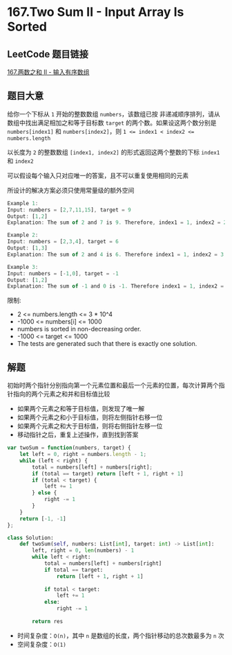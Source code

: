 # 167.Two Sum II - Input Array Is Sorted

## LeetCode 题目链接

[167.两数之和 II - 输入有序数组](https://leetcode.cn/problems/two-sum-ii-input-array-is-sorted/)

## 题目大意

给你一个下标从 `1` 开始的整数数组 `numbers`，该数组已按 非递减顺序排列，请从数组中找出满足相加之和等于目标数 `target` 的两个数。如果设这两个数分别是 `numbers[index1]` 和 `numbers[index2]`，则 `1 <= index1 < index2 <= numbers.length` 

以长度为 `2` 的整数数组 `[index1, index2]` 的形式返回这两个整数的下标 `index1` 和 `index2`

可以假设每个输入只对应唯一的答案，且不可以重复使用相同的元素

所设计的解决方案必须只使用常量级的额外空间

```js
Example 1:
Input: numbers = [2,7,11,15], target = 9
Output: [1,2]
Explanation: The sum of 2 and 7 is 9. Therefore, index1 = 1, index2 = 2. We return [1, 2].

Example 2:
Input: numbers = [2,3,4], target = 6
Output: [1,3]
Explanation: The sum of 2 and 4 is 6. Therefore index1 = 1, index2 = 3. We return [1, 3].

Example 3:
Input: numbers = [-1,0], target = -1
Output: [1,2]
Explanation: The sum of -1 and 0 is -1. Therefore index1 = 1, index2 = 2. We return [1, 2].
```

限制:
- 2 <= numbers.length <= 3 * 10^4
- -1000 <= numbers[i] <= 1000
- numbers is sorted in non-decreasing order.
- -1000 <= target <= 1000
- The tests are generated such that there is exactly one solution.

## 解题

初始时两个指针分别指向第一个元素位置和最后一个元素的位置，每次计算两个指针指向的两个元素之和并和目标值比较
- 如果两个元素之和等于目标值，则发现了唯一解
- 如果两个元素之和小于目标值，则将左侧指针右移一位
- 如果两个元素之和大于目标值，则将右侧指针左移一位
- 移动指针之后，重复上述操作，直到找到答案

```js
var twoSum = function(numbers, target) {
    let left = 0, right = numbers.length - 1;
    while (left < right) {
        total = numbers[left] + numbers[right];
        if (total == target) return [left + 1, right + 1]  
        if (total < target) {
            left += 1
        } else {
            right -= 1
        }   
    }
    return [-1, -1]
};
```
```python
class Solution:
    def twoSum(self, numbers: List[int], target: int) -> List[int]:
        left, right = 0, len(numbers) - 1
        while left < right:
            total = numbers[left] + numbers[right]
            if total == target:
                return [left + 1, right + 1]
            
            if total < target:
                left += 1
            else:
                right -= 1
        
        return res
```

- 时间复杂度：`O(n)`，其中 `n` 是数组的长度，两个指针移动的总次数最多为 `n` 次
- 空间复杂度：`O(1)`